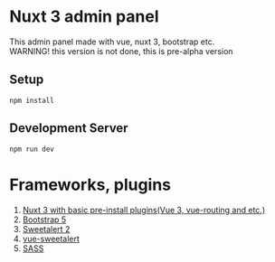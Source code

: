 # Nuxt 3 admin panel
This admin panel made with vue, nuxt 3, bootstrap etc.<br>
WARNING! this version is not done, this is pre-alpha version
## Setup
`npm install`

## Development Server
`npm run dev`

# Frameworks, plugins
1. [Nuxt 3 with basic pre-install plugins(Vue 3, vue-routing and etc.)](https://nuxt.com/)
2. [Bootstrap 5](https://getbootstrap.com/)
3. [Sweetalert 2](https://sweetalert2.github.io/)
4. [vue-sweetalert](https://github.com/avil13/vue-sweetalert2)
5. [SASS](https://www.npmjs.com/package/sass)
